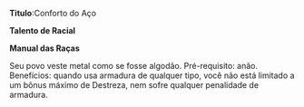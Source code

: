 **Titulo**:Conforto do Aço

**Talento de Racial**

**Manual das Raças**

 Seu povo veste metal como se fosse algodão. Pré-requisito: anão. Benefícios: quando usa armadura de qualquer tipo, você não está limitado a um bônus máximo de Destreza, nem sofre qualquer penalidade de armadura.